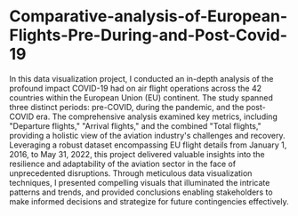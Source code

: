 # Comparative-analysis-of-European-Flights-Pre-During-and-Post-Covid-19
In this data visualization project, I conducted an in-depth analysis of the profound impact COVID-19 had on air flight operations across the 42 countries within the European Union (EU) continent. The study spanned three distinct periods: pre-COVID, during the pandemic, and the post-COVID era. The comprehensive analysis examined key metrics, including "Departure flights," "Arrival flights," and the combined "Total flights," providing a holistic view of the aviation industry's challenges and recovery. Leveraging a robust dataset encompassing EU flight details from January 1, 2016, to May 31, 2022, this project delivered valuable insights into the resilience and adaptability of the aviation sector in the face of unprecedented disruptions. Through meticulous data visualization techniques, I presented compelling visuals that illuminated the intricate patterns and trends, and provided conclusions enabling stakeholders to make informed decisions and strategize for future contingencies effectively.
